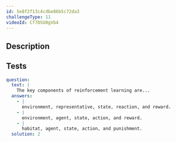 ```yaml
---
id: 5e8f2f13c4cdbe86b5c72da3
challengeType: 11
videoId: Cf7DSU0gVb4
---
```


## Description

<section id='description'>
</section>

## Tests

<section id='tests'>

```yml
question:
  text: |
    The key components of reinforcement learning are...
  answers:
    - |
      environment, representative, state, reaction, and reward.
    - |
      environment, agent, state, action, and reward.
    - |
      habitat, agent, state, action, and punishment.
  solution: 2
```

</section>
